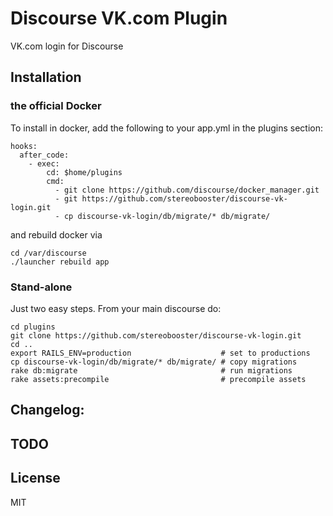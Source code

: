 # Discourse VK.com Plugin

VK.com login for Discourse

## Installation

### the official Docker

To install in docker, add the following to your app.yml in the plugins section:

```
hooks:
  after_code:
    - exec:
        cd: $home/plugins
        cmd:
          - git clone https://github.com/discourse/docker_manager.git
          - git https://github.com/stereobooster/discourse-vk-login.git
          - cp discourse-vk-login/db/migrate/* db/migrate/
```

and rebuild docker via

```
cd /var/discourse
./launcher rebuild app
```

### Stand-alone

Just two easy steps. From your main discourse do:

    cd plugins
    git clone https://github.com/stereobooster/discourse-vk-login.git
    cd ..
    export RAILS_ENV=production                    # set to productions
    cp discourse-vk-login/db/migrate/* db/migrate/ # copy migrations
    rake db:migrate                                # run migrations
    rake assets:precompile                         # precompile assets

## Changelog:

## TODO

## License

MIT

